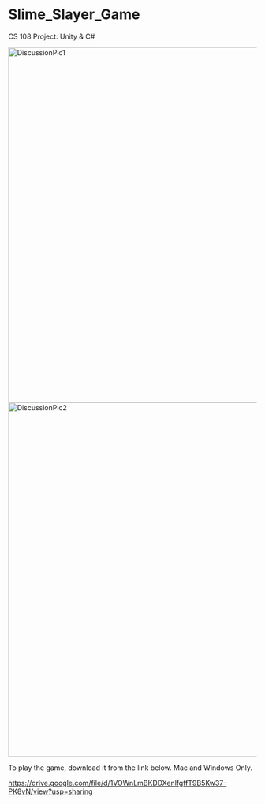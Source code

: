 # Slime_Slayer_Game
CS 108 Project: Unity &amp; C#

<img width="720" alt="DiscussionPic1" src="https://user-images.githubusercontent.com/54377995/122476983-ec75c400-cf7b-11eb-8261-329216009fac.png">
<img width="718" alt="DiscussionPic2" src="https://user-images.githubusercontent.com/54377995/122477012-f26ba500-cf7b-11eb-9997-d069ec155d2e.png">


To play the game, download it from the link below. Mac and Windows Only.

https://drive.google.com/file/d/1VOWnLmBKDDXenlfgffT9B5Kw37-PK8vN/view?usp=sharing
